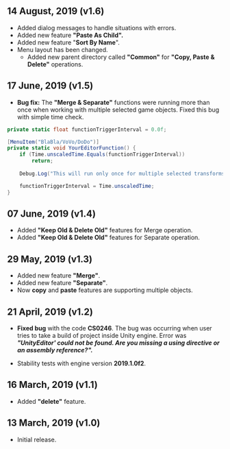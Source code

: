 ## 14 August, 2019 (v1.6)
* Added dialog messages to handle situations with errors.
* Added new feature **"Paste As Child".**
* Added new feature "**Sort By Name**".
* Menu layout has been changed. </br>
    - Added new parent directory called **"Common"** for **"Copy, Paste & Delete"** operations.

## 17 June, 2019 (v1.5)
* **Bug fix:** The **"Merge & Separate"** functions were running more than once when working with multiple selected game objects. Fixed this bug with simple time check.
```csharp
private static float functionTriggerInterval = 0.0f;

[MenuItem("BlaBla/VoVo/DoDo")]
private static void YourEditorFunction() {
    if (Time.unscaledTime.Equals(functionTriggerInterval))
        return;
        
    Debug.Log("This will run only once for multiple selected transforms/game objects!");

    functionTriggerInterval = Time.unscaledTime;
}
```

## 07 June, 2019 (v1.4)
* Added **"Keep Old & Delete Old"** features for Merge operation.
* Added **"Keep Old & Delete Old"** features for Separate operation.

## 29 May, 2019 (v1.3)
* Added new feature **"Merge"**.
* Added new feature **"Separate"**.
* Now **copy** and **paste** features are supporting multiple objects.

## 21 April, 2019 (v1.2)
* **Fixed bug** with the code **CS0246**. The bug was occurring when user tries to take a build of project inside Unity engine.
Error was **_"UnityEditor' could not be found. Are you missing a using directive or an assembly reference?"._**

* Stability tests with engine version **2019.1.0f2**.

## 16 March, 2019 (v1.1)
* Added **"delete"** feature.

## 13 March, 2019 (v1.0)
* Initial release.
